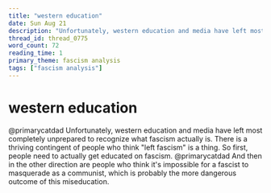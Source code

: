 ```yaml
---
title: "western education"
date: Sun Aug 21
description: "Unfortunately, western education and media have left most completely unprepared to recognize what fascism actually is."
thread_id: thread_0775
word_count: 72
reading_time: 1
primary_theme: fascism analysis
tags: ["fascism analysis"]
---
```


# western education

@primarycatdad Unfortunately, western education and media have left most completely unprepared to recognize what fascism actually is. There is a thriving contingent of people who think "left fascism" is a thing. So first, people need to actually get educated on fascism. @primarycatdad And then in the other direction are people who think it's impossible for a fascist to masquerade as a communist, which is probably the more dangerous outcome of this miseducation.